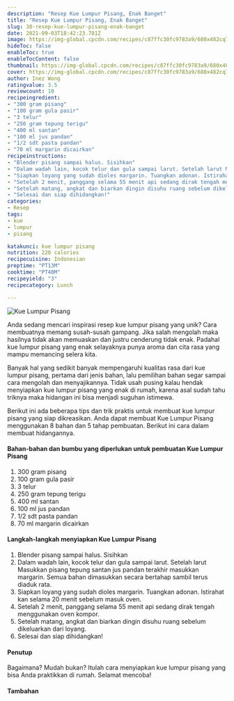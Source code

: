 ```yaml
---
description: "Resep Kue Lumpur Pisang, Enak Banget"
title: "Resep Kue Lumpur Pisang, Enak Banget"
slug: 30-resep-kue-lumpur-pisang-enak-banget
date: 2021-09-03T18:42:23.781Z
image: https://img-global.cpcdn.com/recipes/c87ffc30fc9783a9/680x482cq70/kue-lumpur-pisang-foto-resep-utama.jpg
hideToc: false
enableToc: true
enableTocContent: false
thumbnail: https://img-global.cpcdn.com/recipes/c87ffc30fc9783a9/680x482cq70/kue-lumpur-pisang-foto-resep-utama.jpg
cover: https://img-global.cpcdn.com/recipes/c87ffc30fc9783a9/680x482cq70/kue-lumpur-pisang-foto-resep-utama.jpg
author: Inez Wong
ratingvalue: 3.5
reviewcount: 10
recipeingredient:
- "300 gram pisang"
- "100 gram gula pasir"
- "3 telur"
- "250 gram tepung terigu"
- "400 ml santan"
- "100 ml jus pandan"
- "1/2 sdt pasta pandan"
- "70 ml margarin dicairkan"
recipeinstructions:
- "Blender pisang sampai halus. Sisihkan"
- "Dalam wadah lain, kocok telur dan gula sampai larut. Setelah larut Masukkan pisang tepung santan jus pandan terakhir masukkan margarin. Semua bahan dimasukkan secara bertahap sambil terus diaduk rata."
- "Siapkan loyang yang sudah dioles margarin. Tuangkan adonan. Istirahat kan selama 20 menit sebelum masuk oven."
- "Setelah 2 menit, panggang selama 55 menit api sedang dirak tengah menggunakan oven kompor."
- "Setelah matang, angkat dan biarkan dingin disuhu ruang sebelum dikeluarkan dari loyang."
- "Selesai dan siap dihidangkan!"
categories:
- Resep
tags:
- kue
- lumpur
- pisang

katakunci: kue lumpur pisang 
nutrition: 220 calories
recipecuisine: Indonesian
preptime: "PT13M"
cooktime: "PT40M"
recipeyield: "3"
recipecategory: Lunch

---
```



![Kue Lumpur Pisang](https://img-global.cpcdn.com/recipes/c87ffc30fc9783a9/680x482cq70/kue-lumpur-pisang-foto-resep-utama.jpg)

Anda sedang mencari inspirasi resep kue lumpur pisang yang unik? Cara membuatnya memang susah-susah gampang. Jika salah mengolah maka hasilnya tidak akan memuaskan dan justru cenderung tidak enak. Padahal kue lumpur pisang yang enak selayaknya punya aroma dan cita rasa yang mampu memancing selera kita.


Banyak hal yang sedikit banyak mempengaruhi kualitas rasa dari kue lumpur pisang, pertama dari jenis bahan, lalu pemilihan bahan segar sampai cara mengolah dan menyajikannya. Tidak usah pusing kalau hendak menyiapkan kue lumpur pisang yang enak di rumah, karena asal sudah tahu triknya maka hidangan ini bisa menjadi suguhan istimewa.


Berikut ini ada beberapa tips dan trik praktis untuk membuat kue lumpur pisang yang siap dikreasikan. Anda dapat membuat Kue Lumpur Pisang menggunakan 8 bahan dan 5 tahap pembuatan. Berikut ini cara dalam membuat hidangannya.

<!--inarticleads1-->

#### Bahan-bahan dan bumbu yang diperlukan untuk pembuatan Kue Lumpur Pisang

1. 300 gram pisang
1. 100 gram gula pasir
1. 3 telur
1. 250 gram tepung terigu
1. 400 ml santan
1. 100 ml jus pandan
1. 1/2 sdt pasta pandan
1. 70 ml margarin dicairkan

<!--inarticleads2-->

#### Langkah-langkah menyiapkan Kue Lumpur Pisang

1. Blender pisang sampai halus. Sisihkan
1. Dalam wadah lain, kocok telur dan gula sampai larut. Setelah larut Masukkan pisang tepung santan jus pandan terakhir masukkan margarin. Semua bahan dimasukkan secara bertahap sambil terus diaduk rata.
1. Siapkan loyang yang sudah dioles margarin. Tuangkan adonan. Istirahat kan selama 20 menit sebelum masuk oven.
1. Setelah 2 menit, panggang selama 55 menit api sedang dirak tengah menggunakan oven kompor.
1. Setelah matang, angkat dan biarkan dingin disuhu ruang sebelum dikeluarkan dari loyang.
1. Selesai dan siap dihidangkan!

#### Penutup

Bagaimana? Mudah bukan? Itulah cara menyiapkan kue lumpur pisang yang bisa Anda praktikkan di rumah. Selamat mencoba!

#### Tambahan



